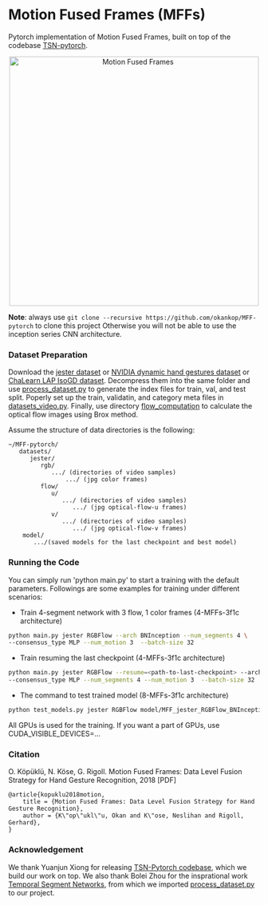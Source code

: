 # Motion Fused Frames (MFFs)

Pytorch implementation of Motion Fused Frames, built on top of the codebase [TSN-pytorch](https://github.com/yjxiong/temporal-segment-networks).

<p align="center"><img src="https://github.com/okankop/MFF-pytorch/blob/master/images/motion_fused_frames.jpg" align="middle" width="500" title="Motion Fused Frames" /></p>

**Note**: always use `git clone --recursive https://github.com/okankop/MFF-pytorch` to clone this project
Otherwise you will not be able to use the inception series CNN architecture.

### Dataset Preparation
Download the [jester dataset](https://www.twentybn.com/datasets/something-something) or [NVIDIA dynamic hand gestures dataset](http://research.nvidia.com/publication/online-detection-and-classification-dynamic-hand-gestures-recurrent-3d-convolutional) or [ChaLearn LAP IsoGD dataset](http://www.cbsr.ia.ac.cn/users/jwan/database/isogd.html). Decompress them into the same folder and use [process_dataset.py](process_dataset.py) to generate the index files for train, val, and test split. Poperly set up the train, validatin, and category meta files in [datasets_video.py](datasets_video.py). Finally, use directory [flow_computation](flow_computation) to calculate the optical flow images using Brox method.

Assume the structure of data directories is the following:

```misc
~/MFF-pytorch/
   datasets/
      jester/
         rgb/
            .../ (directories of video samples)
                .../ (jpg color frames)
         flow/
            u/
               .../ (directories of video samples)
                  .../ (jpg optical-flow-u frames)
            v/
               .../ (directories of video samples)
                  .../ (jpg optical-flow-v frames)
    model/
       .../(saved models for the last checkpoint and best model)
```


### Running the Code
You can simply run 'python main.py' to start a training with the default parameters. Followings are some examples for training under different scenarios:

* Train 4-segment network with 3 flow, 1 color frames (4-MFFs-3f1c architecture)
```bash
python main.py jester RGBFlow --arch BNInception --num_segments 4 \
--consensus_type MLP --num_motion 3  --batch-size 32
```

* Train resuming the last checkpoint (4-MFFs-3f1c architecture)
```bash
python main.py jester RGBFlow --resume=<path-to-last-checkpoint> --arch BNInception \
--consensus_type MLP --num_segments 4 --num_motion 3  --batch-size 32
```

* The command to test trained model (8-MFFs-3f1c architecture)

```bash
python test_models.py jester RGBFlow model/MFF_jester_RGBFlow_BNInception_segment8_3f1c_best.pth.tar --arch BNInception --consensus_type MLP --test_crops 1 --num_motion 3 --test_segments 8
```

All GPUs is used for the training. If you want a part of GPUs, use CUDA_VISIBLE_DEVICES=...

### Citation
O. Köpüklü, N. Köse, G. Rigoll. Motion Fused Frames: Data Level Fusion Strategy for Hand Gesture Recognition, 2018 [PDF]
```
@article{kopuklu2018motion,
    title = {Motion Fused Frames: Data Level Fusion Strategy for Hand Gesture Recognition},
    author = {K\"op\"ukl\"u, Okan and K\"ose, Neslihan and Rigoll, Gerhard},
}
```

### Acknowledgement
We thank Yuanjun Xiong for releasing [TSN-Pytorch codebase](https://github.com/yjxiong/temporal-segment-networks), which we build our work on top. We also thank Bolei Zhou for the insprational work [Temporal Segment Networks](https://arxiv.org/pdf/1711.08496.pdf), from which we imported [process_dataset.py](https://github.com/metalbubble/TRN-pytorch/blob/master/process_dataset.py) to our project.
